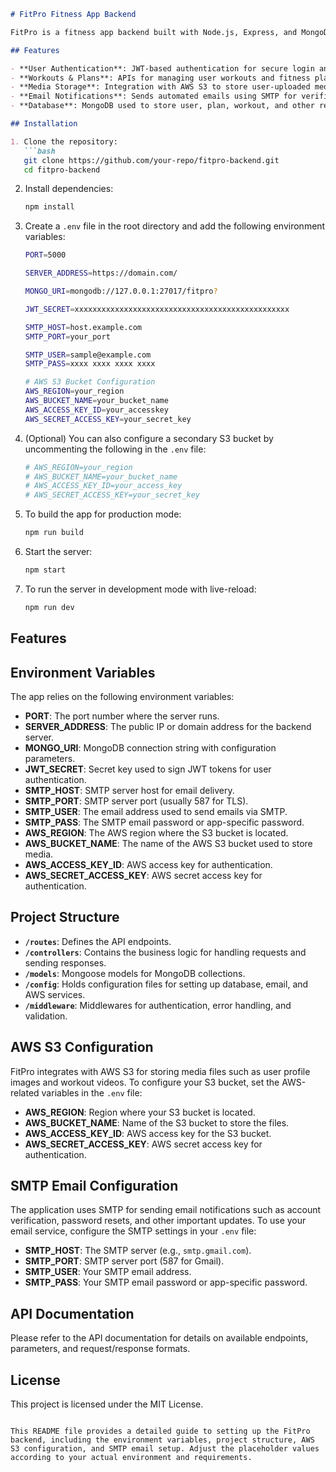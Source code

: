 ```markdown
# FitPro Fitness App Backend

FitPro is a fitness app backend built with Node.js, Express, and MongoDB. It provides various fitness-related functionalities like user management, workout tracking, and more. This backend supports authentication using JWT tokens and integrates with AWS S3 for media storage and email notifications using SMTP.

## Features

- **User Authentication**: JWT-based authentication for secure login and signup.
- **Workouts & Plans**: APIs for managing user workouts and fitness plans.
- **Media Storage**: Integration with AWS S3 to store user-uploaded media files (images, videos).
- **Email Notifications**: Sends automated emails using SMTP for verification, password resets, and updates.
- **Database**: MongoDB used to store user, plan, workout, and other related data.

## Installation

1. Clone the repository:
   ```bash
   git clone https://github.com/your-repo/fitpro-backend.git
   cd fitpro-backend
   ```

2. Install dependencies:
   ```bash
   npm install
   ```

3. Create a `.env` file in the root directory and add the following environment variables:

   ```bash
   PORT=5000

   SERVER_ADDRESS=https://domain.com/

   MONGO_URI=mongodb://127.0.0.1:27017/fitpro?

   JWT_SECRET=xxxxxxxxxxxxxxxxxxxxxxxxxxxxxxxxxxxxxxxxxxxxxxxx

   SMTP_HOST=host.example.com
   SMTP_PORT=your_port

   SMTP_USER=sample@example.com
   SMTP_PASS=xxxx xxxx xxxx xxxx

   # AWS S3 Bucket Configuration
   AWS_REGION=your_region
   AWS_BUCKET_NAME=your_bucket_name
   AWS_ACCESS_KEY_ID=your_accesskey
   AWS_SECRET_ACCESS_KEY=your_secret_key
   ```

4. (Optional) You can also configure a secondary S3 bucket by uncommenting the following in the `.env` file:
   ```bash
   # AWS_REGION=your_region
   # AWS_BUCKET_NAME=your_bucket_name
   # AWS_ACCESS_KEY_ID=your_access_key
   # AWS_SECRET_ACCESS_KEY=your_secret_key
   ```

6. To build the app for production mode:
   ```bash
   npm run build
   ```

5. Start the server:
   ```bash
   npm start
   ```

6. To run the server in development mode with live-reload:
   ```bash
   npm run dev
   ```

## Features
## Environment Variables

The app relies on the following environment variables:

- **PORT**: The port number where the server runs.
- **SERVER_ADDRESS**: The public IP or domain address for the backend server.
- **MONGO_URI**: MongoDB connection string with configuration parameters.
- **JWT_SECRET**: Secret key used to sign JWT tokens for user authentication.
- **SMTP_HOST**: SMTP server host for email delivery.
- **SMTP_PORT**: SMTP server port (usually 587 for TLS).
- **SMTP_USER**: The email address used to send emails via SMTP.
- **SMTP_PASS**: The SMTP email password or app-specific password.
- **AWS_REGION**: The AWS region where the S3 bucket is located.
- **AWS_BUCKET_NAME**: The name of the AWS S3 bucket used to store media.
- **AWS_ACCESS_KEY_ID**: AWS access key for authentication.
- **AWS_SECRET_ACCESS_KEY**: AWS secret access key for authentication.

## Project Structure

- **`/routes`**: Defines the API endpoints.
- **`/controllers`**: Contains the business logic for handling requests and sending responses.
- **`/models`**: Mongoose models for MongoDB collections.
- **`/config`**: Holds configuration files for setting up database, email, and AWS services.
- **`/middleware`**: Middlewares for authentication, error handling, and validation.

## AWS S3 Configuration

FitPro integrates with AWS S3 for storing media files such as user profile images and workout videos. To configure your S3 bucket, set the AWS-related variables in the `.env` file:

- **AWS_REGION**: Region where your S3 bucket is located.
- **AWS_BUCKET_NAME**: Name of the S3 bucket to store the files.
- **AWS_ACCESS_KEY_ID**: AWS access key for the S3 bucket.
- **AWS_SECRET_ACCESS_KEY**: AWS secret access key for authentication.

## SMTP Email Configuration

The application uses SMTP for sending email notifications such as account verification, password resets, and other important updates. To use your email service, configure the SMTP settings in your `.env` file:

- **SMTP_HOST**: The SMTP server (e.g., `smtp.gmail.com`).
- **SMTP_PORT**: SMTP server port (587 for Gmail).
- **SMTP_USER**: Your SMTP email address.
- **SMTP_PASS**: Your SMTP email password or app-specific password.

## API Documentation

Please refer to the API documentation for details on available endpoints, parameters, and request/response formats.

## License

This project is licensed under the MIT License.

```

This README file provides a detailed guide to setting up the FitPro backend, including the environment variables, project structure, AWS S3 configuration, and SMTP email setup. Adjust the placeholder values according to your actual environment and requirements.
